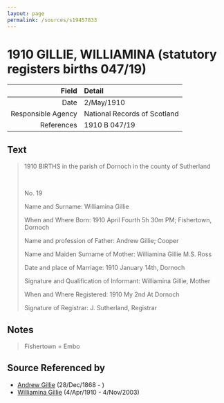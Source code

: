 ```yaml
---
layout: page
permalink: /sources/s19457833
---
```


# 1910 GILLIE, WILLIAMINA (statutory registers births 047/19)

Field | Detail
---:|:---
Date | 2/May/1910
Responsible Agency | National Records of Scotland
References | 1910 B 047/19

## Text

> 1910 BIRTHS in the parish of Dornoch in the county of Sutherland
>
> <br/>
>
> No. 19
>
> Name and Surname: Williamina Gillie
>
> When and Where Born: 1910 April Fourth 5h 30m PM; Fishertown, Dornoch
>
> Name and profession of Father: Andrew Gillie; Cooper
>
> Name and Maiden Surname of Mother: Williamina Gillie M.S. Ross
>
> Date and place of Marriage: 1910 January 14th, Dornoch
>
> Signature and Qualification of Informant: Williamina Gillie, Mother
>
> When and Where Registered: 1910 My 2nd At Dornoch
>
> Signature of Registrar: J. Sutherland, Registrar
>

## Notes

> Fishertown = Embo
>


## Source Referenced by

* [Andrew Gillie](../people/@60068056@-andrew-gillie-b1868-12-28-d.md) (28/Dec/1868 - )
* [Williamina Gillie](../people/@23770336@-williamina-gillie-b1910-4-4-d2003-11-4.md) (4/Apr/1910 - 4/Nov/2003)
